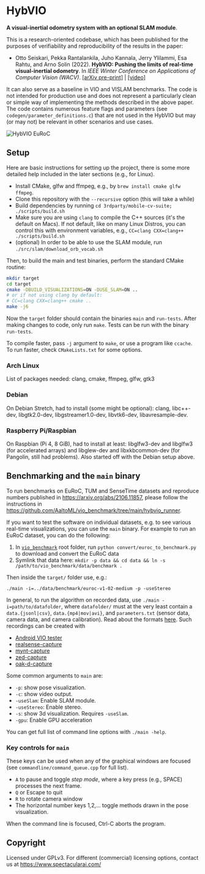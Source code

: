 # HybVIO

**A visual-inertial odometry system with an optional SLAM module**.

This is a research-oriented codebase, which has been published for the purposes of verifiability and reproducibility of the results in the paper:

* Otto Seiskari, Pekka Rantalankila, Juho Kannala, Jerry Ylilammi, Esa Rahtu, and Arno Solin (2022). **HybVIO: Pushing the limits of real-time visual-inertial odometry**. In *IEEE Winter Conference on Applications of Computer Vision (WACV)*.
[[arXiv pre-print]](https://arxiv.org/abs/2106.11857) | [[video]](https://youtu.be/8V_EGJrPHeA)

It can also serve as a baseline in VIO and VISLAM benchmarks. The code is not intended for production use and does not represent a particularly clean or simple way of implementing the methods described in the above paper. The code contains numerous feature flags and parameters (see `codegen/parameter_definitions.c`) that are not used in the HybVIO but may (or may not) be relevant in other scenarios and use cases.

![HybVIO EuRoC](https://spectacularai.github.io/docs/gif/HybVIO.gif)

## Setup

Here are basic instructions for setting up the project, there is some more detailed help included in the later sections (e.g., for Linux).

* Install CMake, glfw and ffmpeg, e.g., by `brew install cmake glfw ffmpeg`.
* Clone this repository with the `--recursive` option (this will take a while)
* Build dependencies by running `cd 3rdparty/mobile-cv-suite; ./scripts/build.sh`
* Make sure you are using `clang` to compile the C++ sources (it's the default on Macs).
  If not default, like on many Linux Distros, you can control this with environment variables,
  e.g., `CC=clang CXX=clang++ ./scripts/build.sh`
* (optional) In order to be able to use the SLAM module, run `./src/slam/download_orb_vocab.sh`

Then, to build the main and test binaries, perform the standard CMake routine:

``` bash
mkdir target
cd target
cmake -DBUILD_VISUALIZATIONS=ON -DUSE_SLAM=ON ..
# or if not using clang by default:
# CC=clang CXX=clang++ cmake ..
make -j6
```

Now the `target` folder should contain the binaries `main` and `run-tests`. After making changes to code, only run `make`. Tests can be run with the binary `run-tests`.

To compile faster, pass `-j` argument to `make`, or use a program like `ccache`. To run faster, check `CMakeLists.txt` for some options.

### Arch Linux

List of packages needed: clang, cmake, ffmpeg, glfw, gtk3

### Debian

On Debian Stretch, had to install (some might be optional): clang, libc++-dev, libgtk2.0-dev, libgstreamer1.0-dev, libvtk6-dev, libavresample-dev.

### Raspberry Pi/Raspbian

On Raspbian (Pi 4, 8 GiB), had to install at least: libglfw3-dev and libglfw3 (for accelerated arrays) and libglew-dev and libxkbcommon-dev (for Pangolin, still had problems). Also started off with the Debian setup above.

## Benchmarking and the `main` binary

To run benchmarks on EuRoC, TUM and SenseTime datasets and reproduce numbers published in https://arxiv.org/abs/2106.11857, please follow the instructions in https://github.com/AaltoML/vio_benchmark/tree/main/hybvio_runner.

If you want to test the software on individual datasets, e.g. to see various real-time visualizations, you can use the `main` binary. For example to run an EuRoC dataset, you can do the following:

 1. In [`vio_benchmark`](https://github.com/AaltoML/vio_benchmark) root folder, run `python convert/euroc_to_benchmark.py` to download and convert the EuRoC data
 2. Symlink that data here: `mkdir -p data && cd data && ln -s /path/to/vio_benchmark/data/benchmark .`

Then inside the `target/` folder use, e.g.:

    ./main -i=../data/benchmark/euroc-v1-02-medium -p -useStereo

In general, to run the algorithm on recorded data, use `./main -i=path/to/datafolder`, where `datafolder/` must at the very least contain a `data.{jsonl|csv}`, `data.{mp4|mov|avi}`, and `parameters.txt` (sensor data, camera data, and camera calibration). Read about the formats [here](https://github.com/AaltoML/vio_benchmark/tree/98559272f59af35bb88bd63cc5cfc16e82a99bb3#benchmark-data-format). Such recordings can be created with

 * [Android VIO tester](https://github.com/AaltoML/android-viotester)
 * [realsense-capture](https://github.com/AaltoVision/realsense-capture)
 * [mynt-capture](https://github.com/AaltoVision/mynt-capture)
 * [zed-capture](https://github.com/AaltoML/zed-capture)
 * [oak-d-capture](https://github.com/SpectacularAI/oak-d-capture)

Some common arguments to `main` are:

* `-p`: show pose visualization.
* `-c`: show video output.
* `-useSlam`: Enable SLAM module.
* `-useStereo`: Enable stereo.
* `-s`: show 3d visualization. Requires `-useSlam`.
* `-gpu`: Enable GPU acceleration

You can get full list of command line options with `./main -help`.

### Key controls for `main`

These keys can be used when any of the graphical windows are focused (see `commandline/command_queue.cpp` for full list).

* `A` to pause and toggle _step mode_, where a key press (e.g., SPACE) processes the next frame.
* `Q` or Escape to quit
* `R` to rotate camera window
* The horizontal number keys 1,2,… toggle methods drawn in the pose visualization.

When the command line is focused, Ctrl-C aborts the program.

## Copyright

Licensed under GPLv3. For different (commercial) licensing options, contact us at https://www.spectacularai.com/
